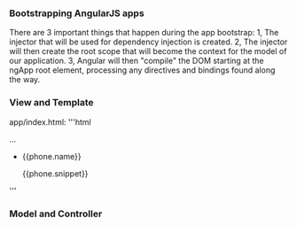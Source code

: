 ### Bootstrapping AngularJS apps
There are 3 important things that happen during the app bootstrap:
1, The injector that will be used for dependency injection is created.
2, The injector will then create the root scope that will become the context for the model of our application.
3, Angular will then "compile" the DOM starting at the ngApp root element, processing any directives and bindings found along the way.

### View and Template
app/index.html:
'''html
<html ng-app="phonecatApp">
<head>
  ...
  <script src="bower_components/angular/angular.js"></script>
  <script src="js/controllers.js"></script>
</head>
<body ng-controller="PhoneListCtrl">

  <ul>
    <li ng-repeat="phone in phones">
      <span>{{phone.name}}</span>
      <p>{{phone.snippet}}</p>
    </li>
  </ul>

</body>
</html>
'''

### Model and Controller

